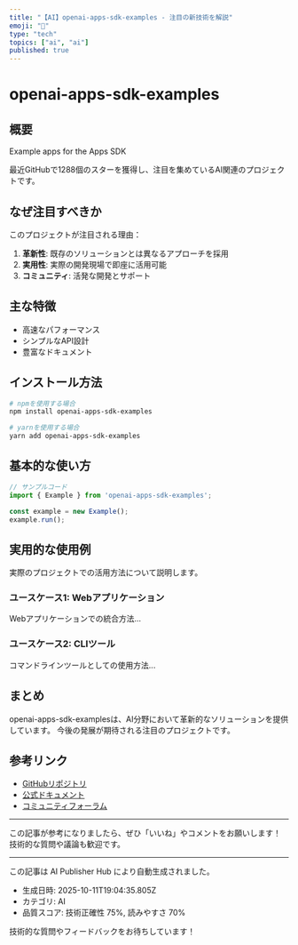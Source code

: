 ```yaml
---
title: "【AI】openai-apps-sdk-examples - 注目の新技術を解説"
emoji: "🧠"
type: "tech"
topics: ["ai", "ai"]
published: true
---
```


# openai-apps-sdk-examples

## 概要

Example apps for the Apps SDK

最近GitHubで1288個のスターを獲得し、注目を集めているAI関連のプロジェクトです。

## なぜ注目すべきか

このプロジェクトが注目される理由：

1. **革新性**: 既存のソリューションとは異なるアプローチを採用
2. **実用性**: 実際の開発現場で即座に活用可能
3. **コミュニティ**: 活発な開発とサポート

## 主な特徴

- 高速なパフォーマンス
- シンプルなAPI設計
- 豊富なドキュメント

## インストール方法

```bash
# npmを使用する場合
npm install openai-apps-sdk-examples

# yarnを使用する場合
yarn add openai-apps-sdk-examples
```

## 基本的な使い方

```javascript
// サンプルコード
import { Example } from 'openai-apps-sdk-examples';

const example = new Example();
example.run();
```

## 実用的な使用例

実際のプロジェクトでの活用方法について説明します。

### ユースケース1: Webアプリケーション

Webアプリケーションでの統合方法...

### ユースケース2: CLIツール

コマンドラインツールとしての使用方法...

## まとめ

openai-apps-sdk-examplesは、AI分野において革新的なソリューションを提供しています。
今後の発展が期待される注目のプロジェクトです。

## 参考リンク

- [GitHubリポジトリ](https://github.com/openai/openai-apps-sdk-examples)
- [公式ドキュメント](https://github.com/openai/openai-apps-sdk-examples#readme)
- [コミュニティフォーラム](https://github.com/openai/openai-apps-sdk-examples/discussions)

---

この記事が参考になりましたら、ぜひ「いいね」やコメントをお願いします！
技術的な質問や議論も歓迎です。

---

この記事は AI Publisher Hub により自動生成されました。
- 生成日時: 2025-10-11T19:04:35.805Z
- カテゴリ: AI
- 品質スコア: 技術正確性 75%, 読みやすさ 70%

技術的な質問やフィードバックをお待ちしています！